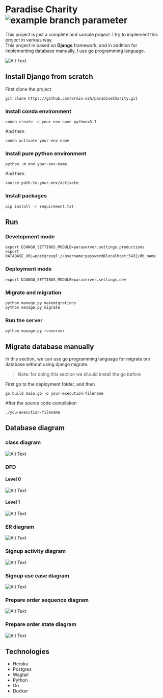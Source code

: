 # Paradise Charity ![example branch parameter](https://github.com/github/docs/actions/workflows/main.yml/badge.svg?branch=feature-1)
This project is just a complete and sample project. I try to implement this project in various way.<br>
This project in based on **Django** framework, and in addition for implementing database manually, I use go programming language.

![Alt Text](./doc/intro_char.png)
## Install Django from scratch

First clone the project

    git clone https://github.com/armin-azh/paradiseCharity.git
### Install conda environment

    conda create -n your-env-name python=3.7

And then

    conda activate your-env-name

### Install pure python environment

    python -m env your-env-name

And then 

    source path-to-your-env/activate    

### Install packages

    pip install -r requirement.txt

## Run
### Development mode

    export DJANGO_SETTINGS_MODULE=paraserver.settings.productions
    export DATABASE_URL=postgresql://username:password@localhost:5432/db_name
### Deployment mode

    export DJANGO_SETTINGS_MODULE=paraserver.settings.dev

### Migrate and migration

    python manage.py makemigrations
    python manage.py migrate

### Run the server

    python manage.py runserver

## Migrate database manually
In this section, we can use go programming language for migrate our database without using django migrate.

> Note: for doing this section we should install the go before

First go to the deployment folder, and then

    go build main.go -o your-execution-filename

After the source code compilation

    ./you-execution-filename

## Database diagram
### class diagram
![Alt Text](./doc/class_diagram.png)
### DFD
#### Level 0
![Alt Text](./doc/dfd_level0.png)
#### Level 1
![Alt Text](./doc/dfd_level1.png)
### ER diagram
![Alt Text](./doc/erd_diagram.png)
### Signup activity diagram
![Alt Text](./doc/signup_activity.png)
### Signup use case diagram
![Alt Text](./doc/signup_usecase.png)
### Prepare order sequence diagram
![Alt Text](./doc/prepare_sequence_diagram.png)
### Prepare order state diagram
![Alt Text](./doc/prepare_state_diagram.png)

## Technologies

- Heroku
- Postgres
- Wagtail
- Python
- Go
- Docker